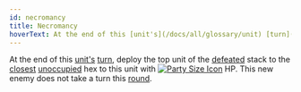 ```yaml
---
id: necromancy
title: Necromancy
hoverText: At the end of this [unit's](/docs/all/glossary/unit) [turn](/docs/all/glossary/turn), deploy the top unit of the [defeated](/docs/all/glossary/defeated) stack to the [closest](/docs/all/glossary/closest) [unoccupied](/docs/all/glossary/occupied) hex to this unit with [party size](/docs/all/glossary/party-size) HP. This new enemy does not take a turn this [round](/docs/all/glossary/battle-round).
---
```


At the end of this [unit's](/docs/all/glossary/unit) [turn](/docs/all/glossary/turn), deploy the top unit of the [defeated](/docs/all/glossary/defeated) stack to the [closest](/docs/all/glossary/closest) [unoccupied](/docs/all/glossary/occupied) hex to this unit with [<img src="/icons/party-size.svg" alt="Party Size Icon" class="icon-svg" />](/docs/all/glossary/party-size) HP. This new enemy does not take a turn this [round](/docs/all/glossary/battle-round).
